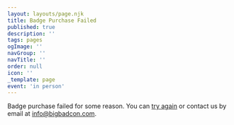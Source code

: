 ```yaml
---
layout: layouts/page.njk
title: Badge Purchase Failed
published: true
description: ''
tags: pages
ogImage: ''
navGroup: ''
navTitle: ''
order: null
icon: ''
_template: page
event: 'in person'
---
```


Badge purchase failed for some reason. You can [try again](/buy-a-badge) or contact us by email at [info@bigbadcon.com](mailto:info@bigbadcon.com).

